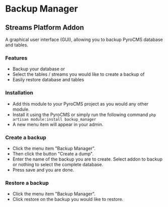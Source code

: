 # Backup Manager

## Streams Platform Addon

A graphical user interface (GUI), allowing you to backup PyroCMS database and tables.

### Features
* Backup your database or
* Select the tables / streams you would like to create a backup of
* Easily restore database and tables

### Installation
* Add this module to your PyroCMS project as you would any other module.
* Install it using the PyroCMS or simply run the following command `php artisan module:install backup_manager`
* A new menu item will appear in your admin.

### Create a backup
* Click the menu item "Backup Manager".
* Then click the button "Create a dump".
* Enter the name of the backup you are to create. Select addon to backup or nothing to select the complete database.
* Press save and you are done.

### Restore a backup
* Click the menu item "Backup Manager".
* Click restore on the backup you would like to restore.
